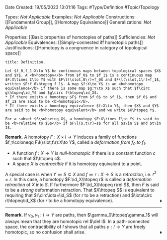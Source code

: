 <div class="topSpace"></div>

Date Created: 19/05/2023 13:01:16
Tags: #Type/Definition #Topic/Topology

Types: <i>Not Applicable</i>
Examples: <i>Not Applicable</i>
Constructions: [[Fundamental Group]], [[Homotopy Equivalence]]
Generalizations: <i>Not Applicable</i>

Properties: [[Basic properties of homotopies of paths]]
Sufficiencies: <i>Not Applicable</i>
Equivalences: [[Simply-connected iff homotopic paths]]
Justifications: [[Homotopy is a congruence in category of topological space]]

``` ad-Definition
title: Definition.

Let $f_0,f_1:X\to Y$ be continuous maps between topological spaces $X$ and $Y$. A <b>homotopy</b> from $f_0$ to $f_1$ is a continuous map $F:X\times I\to Y$ with $F\l(\slot,0\r)=f_0$ and $F\l(\slot,1\r)=f_1$, written $F:f_0\htopeq f_1$. A map $f:X\to Y$ is an <b>homotopy equivalence</b> if there is some map $g:Y\to X$ such that $f\circ g\htopeq\id_Y$ and $g\circ f\htopeq\id_X$.
* If there exists a homotopy $F$ from $f_0$ to $f_1$, then $f_0$ and $f_1$ are said to be <b>homotopic</b>.
* If there exists a homotopy equivalence $f:X\to Y$, then $X$ and $Y$ are said to be <b>homotopy equivalent</b> and we write $X\htopeq Y$.

For a subset $S\subseteq X$, a homotopy $F:X\times I\to Y$ is said to be <b>relative to $S$</b> if $F\l(s,t\r)=s$ for all $s\in S$ and $t\in I$.

```

<b>Remark.</b> A homotopy $F:X\times I\to Y$ induces a family of functions $f_t\coloneqq F\l(\slot,t\r):X\to Y$, called a <i>deformation from $f_0$ to $f_1$</i>.
* A function $f:X\to Y$ is <i>null-homotopic</i> if there is a constant function $c$ such that $f\htopeq c$.
* A space $X$ is <i>contractible</i> if it is homotopy equivalent to a point.

A special case is when $Y\eqqcolon S\subseteq X$ and $f\eqqcolon r:X\to S$ is a <i>retraction</i>, i.e. $r^2=r$. In this case, a homotopy $F:\id_X\htopeq r$ is called a <i>deformation retraction</i> of $X$ into $S$. If furthermore $F:\id_X\htopeq r\rel S$, then $F$ is said to be a <i>strong</i> deformation retraction. That $X\htopeq S$ is equivalent to requiring that $r\circ\iota=\id_S$ (for $r$ to be a retraction) and $\iota\circ r\htopeq\id_X$ (for $r$ to be a homotopy equivalence).<span style="float:right;">$\blacklozenge$</span>

---

<b>Remark.</b> If $\gamma_0,\gamma_1:I\to Y$ are paths, then $\gamma_0\htopeq\gamma_1$ will always mean that they are homotopic rel $\del I$. In a path-connected space, the contractibility of $I$ shows that all paths $\gamma:I\to Y$ are freely homotopic, so no confusion shall arise.<span style="float:right;">$\blacklozenge$</span>

